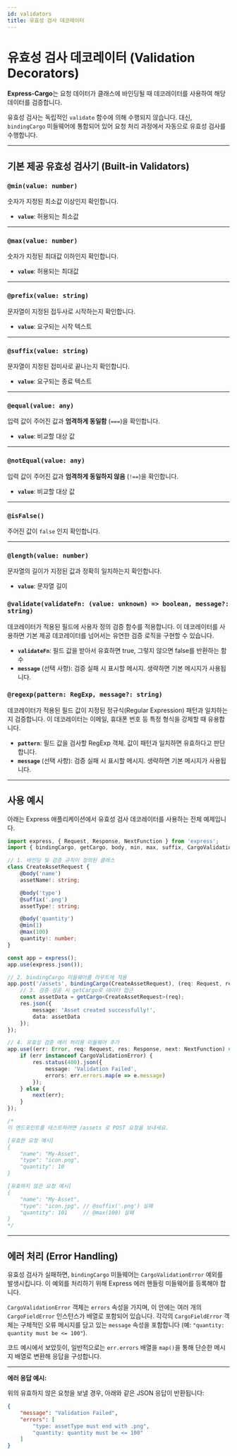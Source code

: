 ```yaml
---
id: validators
title: 유효성 검사 데코레이터
---
```


# 유효성 검사 데코레이터 (Validation Decorators)

**Express-Cargo**는 요청 데이터가 클래스에 바인딩될 때 데코레이터를 사용하여 해당 데이터를 검증합니다.

유효성 검사는 독립적인 `validate` 함수에 의해 수행되지 않습니다. 대신, `bindingCargo` 미들웨어에 통합되어 있어 요청 처리 과정에서 자동으로 유효성 검사를 수행합니다.

---

## 기본 제공 유효성 검사기 (Built-in Validators)

### `@min(value: number)`

숫자가 지정된 최소값 이상인지 확인합니다.

* **`value`**: 허용되는 최소값

---

### `@max(value: number)`

숫자가 지정된 최대값 이하인지 확인합니다.

* **`value`**: 허용되는 최대값

---

### `@prefix(value: string)`

문자열이 지정된 접두사로 시작하는지 확인합니다.

* **`value`**: 요구되는 시작 텍스트

---

### `@suffix(value: string)`

문자열이 지정된 접미사로 끝나는지 확인합니다.

* **`value`**: 요구되는 종료 텍스트

---

### `@equal(value: any)`

입력 값이 주어진 값과 **엄격하게 동일함** (`===`)을 확인합니다.

* **`value`**: 비교할 대상 값

---

### `@notEqual(value: any)`

입력 값이 주어진 값과 **엄격하게 동일하지 않음** (`!==`)을 확인합니다.

* **`value`**: 비교할 대상 값

---

### `@isFalse()`

주어진 값이 `false` 인지 확인합니다.

---

### `@length(value: number)`

문자열의 길이가 지정된 값과 정확히 일치하는지 확인합니다.

- **`value`**: 문자열 길이

### `@validate(validateFn: (value: unknown) => boolean, message?: string)`

데코레이터가 적용된 필드에 사용자 정의 검증 함수를 적용합니다.
이 데코레이터를 사용하면 기본 제공 데코레이터를 넘어서는 유연한 검증 로직을 구현할 수 있습니다.

- **`validateFn`**: 필드 값을 받아서 유효하면 true, 그렇지 않으면 false를 반환하는 함수
- **`message`** (선택 사항): 검증 실패 시 표시할 메시지. 생략하면 기본 메시지가 사용됩니다.


### `@regexp(pattern: RegExp, message?: string)`

데코레이터가 적용된 필드 값이 지정된 정규식(Regular Expression) 패턴과 일치하는지 검증합니다.
이 데코레이터는 이메일, 휴대폰 번호 등 특정 형식을 강제할 때 유용합니다.

- **`pattern`**: 필드 값을 검사할 RegExp 객체. 값이 패턴과 일치하면 유효하다고 판단합니다.
- **`message`** (선택 사항): 검증 실패 시 표시할 메시지. 생략하면 기본 메시지가 사용됩니다.

---

## 사용 예시

아래는 Express 애플리케이션에서 유효성 검사 데코레이터를 사용하는 전체 예제입니다.

```ts
import express, { Request, Response, NextFunction } from 'express';
import { bindingCargo, getCargo, body, min, max, suffix, CargoValidationError } from 'express-cargo';

// 1. 바인딩 및 검증 규칙이 정의된 클래스
class CreateAssetRequest {
    @body('name')
    assetName!: string;

    @body('type')
    @suffix('.png')
    assetType!: string;

    @body('quantity')
    @min(1)
    @max(100)
    quantity!: number;
}

const app = express();
app.use(express.json());

// 2. bindingCargo 미들웨어를 라우트에 적용
app.post('/assets', bindingCargo(CreateAssetRequest), (req: Request, res: Response) => {
    // 3. 검증 성공 시 getCargo로 데이터 접근
    const assetData = getCargo<CreateAssetRequest>(req);
    res.json({
        message: 'Asset created successfully!',
        data: assetData
    });
});

// 4. 유효성 검증 에러 처리용 미들웨어 추가
app.use((err: Error, req: Request, res: Response, next: NextFunction) => {
    if (err instanceof CargoValidationError) {
        res.status(400).json({ 
            message: 'Validation Failed',
            errors: err.errors.map(e => e.message)
        });
    } else {
        next(err);
    }
});

/*
이 엔드포인트를 테스트하려면 /assets 로 POST 요청을 보내세요.

[유효한 요청 예시]
{
    "name": "My-Asset",
    "type": "icon.png",
    "quantity": 10
}

[유효하지 않은 요청 예시]
{
    "name": "My-Asset",
    "type": "icon.jpg", // @suffix('.png') 실패
    "quantity": 101     // @max(100) 실패
}
*/
```

---

## 에러 처리 (Error Handling)

유효성 검사가 실패하면, `bindingCargo` 미들웨어는 `CargoValidationError` 예외를 발생시킵니다. 이 예외를 처리하기 위해 Express 에러 핸들링 미들웨어를 등록해야 합니다.

`CargoValidationError` 객체는 `errors` 속성을 가지며, 이 안에는 여러 개의 `CargoFieldError` 인스턴스가 배열로 포함되어 있습니다. 각각의 `CargoFieldError` 객체는 구체적인 오류 메시지를 담고 있는 `message` 속성을 포함합니다 (예: `"quantity: quantity must be <= 100"`).

코드 예시에서 보았듯이, 일반적으로는 `err.errors` 배열을 `map()`을 통해 단순한 메시지 배열로 변환해 응답을 구성합니다.

---

**에러 응답 예시:**

위의 유효하지 않은 요청을 보낼 경우, 아래와 같은 JSON 응답이 반환됩니다:

```json
{
    "message": "Validation Failed",
    "errors": [
        "type: assetType must end with .png",
        "quantity: quantity must be <= 100"
    ]
}
```
